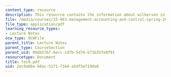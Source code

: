 ```yaml
---
content_type: resource
description: This resource contains the information about wilkerson in this course.
file: /media/courses/15-963-management-accounting-and-control-spring-2007/2ec9a06eb8ac517173e4a5df5ef19da8_lec9.pdf
file_type: application/pdf
learning_resource_types:
- Lecture Notes
ocw_type: OCWFile
parent_title: Lecture Notes
parent_type: CourseSection
parent_uid: 09db57b7-6ecc-cd7b-5d76-b71b35fe0f91
resourcetype: Document
title: lec9.pdf
uid: 2ec9a06e-b8ac-5171-73e4-a5df5ef19da8
---
```

